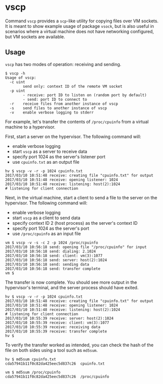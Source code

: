 vscp
====

Command `vscp` provides a `scp`-like utility for copying files over VM
sockets.  It is meant to show example usage of package `vsock`, but is
also useful in scenarios where a virtual machine does not have
networking configured, but VM sockets are available.

Usage
-----

`vscp` has two modes of operation: receiving and sending.

```
$ vscp -h
Usage of vscp:
  -c uint
        send only: context ID of the remote VM socket
  -p uint
        - receive: port ID to listen on (random port by default)
        - send: port ID to connect to
  -r    receive files from another instance of vscp
  -s    send files to another instance of vscp
  -v    enable verbose logging to stderr
```

For example, let's transfer the contents of `/proc/cpuinfo` from a
virtual machine to a hypervisor.

First, start a server on the hypervisor.  The following command will:
  - enable verbose logging
  - start `vscp` as a server to receive data
  - specify port 1024 as the server's listener port
  - use `cpuinfo.txt` as an output file

```
hv $ vscp -v -r -p 1024 cpuinfo.txt
2017/03/10 10:51:48 receive: creating file "cpuinfo.txt" for output
2017/03/10 10:51:48 receive: opening listener: 1024
2017/03/10 10:51:48 receive: listening: host(2):1024
# listening for client connection
```

Next, in the virtual machine, start a client to send a file to
the server on the hypervisor.  The following command will:
  - enable verbose logging
  - start `vscp` as a client to send data
  - specify context ID 2 (host process) as the server's context ID
  - specify port 1024 as the server's port
  - use `/proc/cpuinfo` as an input file

```
vm $ vscp -v -s -c 2 -p 1024 /proc/cpuinfo
2017/03/10 10:56:18 send: opening file "/proc/cpuinfo" for input
2017/03/10 10:56:18 send: dialing: 2.1024
2017/03/10 10:56:18 send: client: vm(3):1077
2017/03/10 10:56:18 send: server: host(2):1024
2017/03/10 10:56:18 send: sending data
2017/03/10 10:56:18 send: transfer complete
vm $
```

The transfer is now complete.  You should see more output in the
hypervisor's terminal, and the server process should have exited.

```
hv $ vscp -v -r -p 1024 cpuinfo.txt
2017/03/10 10:51:48 receive: creating file "cpuinfo.txt" for output
2017/03/10 10:51:48 receive: opening listener: 1024
2017/03/10 10:51:48 receive: listening: host(2):1024
# listening for client connection
2017/03/10 10:55:39 receive: server: host(2):1024
2017/03/10 10:55:39 receive: client: vm(3):1077
2017/03/10 10:55:39 receive: receiving data
2017/03/10 10:55:39 receive: transfer complete
hv $
```

To verify the transfer worked as intended, you can check the hash
of the file on both sides using a tool such as `md5sum`.

```
hv $ md5sum cpuinfo.txt
cda57941b11f0c82da425eec5d837c26  cpuinfo.txt
```
```
vm $ md5sum /proc/cpuinfo
cda57941b11f0c82da425eec5d837c26  /proc/cpuinfo
```
